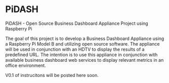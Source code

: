 PiDASH
======

PiDASH - Open Source Business Dashboard Appliance Project using Raspberry Pi

The goal of this project is to develop a Business Dashboard Appliance using a Raspberry Pi Model B and utilizing open source software. The appliance will be used in conjunction with an HDTV to display the results of a predefined URL. The intention is to use this appliance in conjunction with available business dashboard web services to display relevant metrics in an office environment.

V0.1 of instrucitons will be posted here soon.
